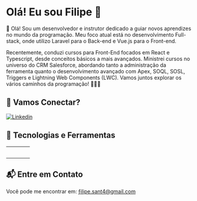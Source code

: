 # Olá! Eu sou Filipe 👋

🚀 Olá! Sou um desenvolvedor e instrutor dedicado a guiar novos aprendizes no mundo da programação. Meu foco atual está no desenvolvimento Full-stack, onde utilizo Laravel para o Back-end e Vue.js para o Front-end.

Recentemente, conduzi cursos para Front-End focados em React e Typescript, desde conceitos básicos a mais avançados. Ministrei cursos no universo do CRM Salesforce, abordando tanto a administração da ferramenta quanto o desenvolvimento avançado com Apex, SOQL, SOSL, Triggers e Lightning Web Components (LWC). Vamos juntos explorar os vários caminhos da programação! 👨‍💻✨

## 🤝 Vamos Conectar?

[![Linkedin](https://img.shields.io/badge/LinkedIn-0077B5?style=for-the-badge&logo=linkedin&logoColor=white)](https://www.linkedin.com/in/filipesantanadev/)

## 🔧 Tecnologias e Ferramentas

<table>
  <tbody>
    <tr>
      <td align="center">
        <img alt="" src="https://img.shields.io/badge/HTML5-E34F26?style=for-the-badge&logo=html5&logoColor=white">
      </td>
      <td align="center">
        <img alt="" src="https://img.shields.io/badge/CSS3-1572B6?style=for-the-badge&logo=css3&logoColor=white">
      </td>
      <td align="center">
        <img alt="" src="https://img.shields.io/badge/JavaScript-F7DF1E?style=for-the-badge&logo=javascript&logoColor=black">
      </td>
      <td align="center">
        <img alt="" src="https://img.shields.io/badge/TypeScript-007ACC?style=for-the-badge&logo=typescript&logoColor=white">
      </td align="center">
    </tr>
    <tr>
      <td align="center">
        <img alt="" src="https://img.shields.io/badge/React-20232A?style=for-the-badge&logo=react&logoColor=61DAFB">
      </td>
      <td align="center">
        <img alt="" src="https://img.shields.io/badge/Redux-593D88?style=for-the-badge&logo=redux&logoColor=white">
      </td>
      <td align="center">
        <img alt="" src="https://img.shields.io/badge/React_Router-CA4245?style=for-the-badge&logo=react-router&logoColor=white">
      </td>
      <td align="center">
        <img alt="" src="https://img.shields.io/badge/Node.js-43853D?style=for-the-badge&logo=node.js&logoColor=white">
      </td>
    </tr>
    <tr>
      <td align="center">
        <img alt="" src="https://img.shields.io/badge/Express.js-404D59?style=for-the-badge">
      </td>
      <td align="center">
        <img alt="" src="https://img.shields.io/badge/Bootstrap-563D7C?style=for-the-badge&logo=bootstrap&logoColor=white">
      </td>
      <td align="center">
        <img alt="" src="https://img.shields.io/badge/styled--components-DB7093?style=for-the-badge&logo=styled-components&logoColor=white">
      </td>
      <td align="center">
        <img alt="" src="https://img.shields.io/badge/PHP-777BB4?style=for-the-badge&logo=php&logoColor=white">
      </td>
    </tr>
    <tr>
      <td align="center">
        <img alt="" src="https://img.shields.io/badge/Laravel-FF2D20?style=for-the-badge&logo=laravel&logoColor=white">
      </td>
      <td align="center">
        <img alt="" src="https://img.shields.io/badge/MySQL-00000F?style=for-the-badge&logo=mysql&logoColor=white">
      </td>
      <td align="center">
        <img alt="" src="https://img.shields.io/badge/MongoDB-4EA94B?style=for-the-badge&logo=mongodb&logoColor=white">
      </td>
      <td align="center">
        <img alt="" src="https://img.shields.io/badge/SQLite-07405E?style=for-the-badge&logo=sqlite&logoColor=white">
      </td>
    </tr>
    <tr>
      <td align="center">
        <img alt="" src="https://img.shields.io/badge/Jest-323330?style=for-the-badge&logo=Jest&logoColor=white">
      </td>
      <td align="center">
        <img alt="" src="https://img.shields.io/badge/testing%20library-323330?style=for-the-badge&logo=testing-library&logoColor=red">
      </td>
      <td align="center">
        <img alt="" src="https://img.shields.io/badge/Salesforce-00A1E0?style=for-the-badge&logo=Salesforce&logoColor=white">
      </td>
      <td align="center">
        <img alt="" src="https://img.shields.io/badge/GitHub-100000?style=for-the-badge&logo=github&logoColor=white">
      </td>
    </tr>
  <tbody>
</table>

## 📬 Entre em Contato

Você pode me encontrar em: [ƒilipe.sant4@gmail.com](mailto:ƒilipe.sant4@gmail.com)
